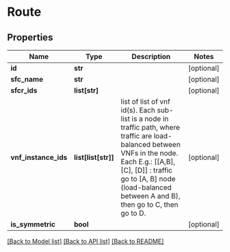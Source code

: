 # Route

## Properties
Name | Type | Description | Notes
------------ | ------------- | ------------- | -------------
**id** | **str** |  | [optional] 
**sfc_name** | **str** |  | [optional] 
**sfcr_ids** | **list[str]** |  | [optional] 
**vnf_instance_ids** | **list[list[str]]** | list of list of vnf id(s). Each sub-list is a node in traffic path, where traffic are load-balanced between VNFs in the node. Each E.g.: [[A,B], [C], [D]] : traffic go to [A, B] node (load-balanced between A and B), then go to C, then go to D. | [optional] 
**is_symmetric** | **bool** |  | [optional] 

[[Back to Model list]](../README.md#documentation-for-models) [[Back to API list]](../README.md#documentation-for-api-endpoints) [[Back to README]](../README.md)


